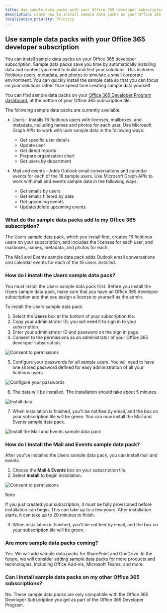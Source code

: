 ```yaml
---
title: Use sample data packs with your Office 365 developer subscription
description: Learn how to install sample data packs on your Office 365 developer subscription to help get your sandbox environment up and running quickly. 
localization_priority: Priority
---
```


## Use sample data packs with your Office 365 developer subscription

You can install sample data packs on your Office 365 developer subscription. Sample data packs save you time by automatically installing data and content you need to build and test your solutions. This includes fictitious users, metadata, and photos to simulate a small corporate environment. You can quickly install the sample data so that you can focus on your solutions rather than spend time creating sample data yourself.

You can find sample data packs on your [Office 365 Developer Program dashboard](https://developer.microsoft.com/office/profile), at the bottom of your Office 365 subscription tile.

The following sample data packs are currently available:

- Users - Installs 16 fictitious users with licenses, mailboxes, and metadata, including names and photos for each user. Use Microsoft Graph APIs to work with user sample data in the following ways:
  - Get specific user details
  - Update user
  - Get direct reports
  - Prepare organization chart  
  - Get users by department

- Mail and events - Adds Outlook email conversations and calendar events for each of the 16 sample users. Use Microsoft Graph APIs to work with mail and events sample data in the following ways:
  - Get emails by users
  - Get emails filtered by date
  - Get upcoming events
  - Update/delete upcoming events

### What do the sample data packs add to my Office 365 subscription?

The Users sample data pack, which you install first, creates 16 fictitious users on your subscription, and includes the licenses for each user, and mailboxes, names, metadata, and photos for each.

The Mail and Events sample data pack adds Outlook email conversations and calendar events for each of the 16 users installed.

### How do I install the Users sample data pack?

You must install the Users sample data pack first. Before you install the Users sample data pack, make sure that you have an Office 365 developer subscription and that you assign a license to yourself as the admin.

To install the Users sample data pack:

1. Select the **Users** box at the bottom of your subscription tile.
2. Copy your administrator ID; you will need it to sign in to your subscription.
3. Enter your administrator ID and password on the sign in page.
4. Consent to the permissions as an administrator of your Office 365 developer subscription.

![Consent to permissions](images/content-packs-01.png)

5. Configure your passwords for all sample users. You will need to have one shared password defined for easy administration of all your fictitious users.

![Configure your passwords](images/content-packs-02.png)

6. The data will be installed. The installation should take about 5 minutes.

![Install data](images/content-packs-03.png)

7. When installation is finished, you'll be notified by email, and the box on your subscription tile will be green. You can now install the Mail and Events sample data pack.

![Install the Mail and Events sample data pack](images/content-packs-04.png)

### How do I install the Mail and Events sample data pack?

After you've installed the Users sample data pack, you can install mail and events.

1. Choose the **Mail &amp; Events** box on your subscription tile.
2. Select **Install** to begin installation.

![Consent to permissions](images/content-packs-05.png)

> [!NOTE]
> If you just created your subscription, it must be fully provisioned before installation can begin. This can take up to a few yours. After installation starts, it can take up to 20 minutes to finish.

3. When installation is finished, you'll be notified by email, and the box on your subscription tile will be green.

### Are more sample data packs coming?

Yes. We will add sample data packs for SharePoint and OneDrive. In the future, we will consider adding sample data packs for more products and technologies, including Office Add-ins, Microsoft Teams, and more.

### Can I install sample data packs on my other Office 365 subscriptions?

No. These sample data packs are only compatible with the Office 365 Developer Subscription you get as part of the Office 365 Developer Program.
